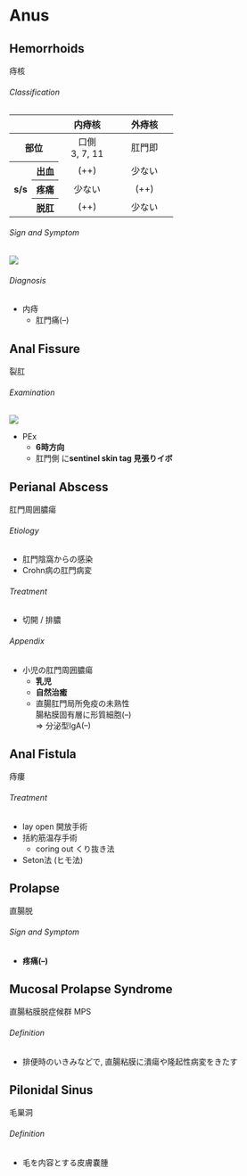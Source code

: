 <!--
Filename: 	Anus.md
Project: 	/Users/shume/Developer/mnemosyne/docs/MMB/docs/a_GE
Author: 	shumez <https://github.com/shumez>
Created: 	2019-04-03 17:16:4
Modified: 	2019-09-01 16:32:13
-----
Copyright (c) 2019 shumez
-->

# Anus

## Hemorrhoids

痔核

<!-- <h6 id='hemorrhoids-def'>Definition</h6> -->
<!-- <h6 id='hemorrhoids-eti'>Etiology</h6> -->
<!-- <h6 id='hemorrhoids-epi'>Epidemiology</h6> -->
<h6 id='hemorrhoids-cls'>Classification</h6>

<table class="table table-condensed">
	<thead>
		<tr>
			<th colspan="2" width="30%"></th>
			<th width="35%">内痔核</th>
			<th width="35%">外痔核</th>
		</tr>
	</thead>
	<tbody>
		<tr>
			<th colspan="2">部位</th>
			<td align="center">口側<br>
				3, 7, 11</td>
			<td align="center">肛門即</td>
		</tr>
		<tr>
			<th rowspan="3">s/s</th>
			<th>出血</th>
			<td align="center">(++)</td>
			<td align="center">少ない</td>
		</tr>
		<tr>
			<th>疼痛</th>
			<td align="center">少ない</td>
			<td align="center">(++)</td>
		</tr>
		<tr>
			<th>脱肛</th>
			<td align="center">(++)</td>
			<td align="center">少ない</td>
		</tr>
	</tbody>
</table>

<h6 id='hemorrhoids-sx'>Sign and Symptom</h6>

![](https://qb.medilink-study.com/images/90D008_bas_a_010.jpg)

<!-- <h6 id='hemorrhoids-cmp'>Complication</h6> -->
<!-- <h6 id='hemorrhoids-ex'>Examination</h6> -->
<h6 id='hemorrhoids-dx'>Diagnosis</h6>

- 内痔
	- 肛門痛(–)

<!-- <h6 id='hemorrhoids-tx'>Treatment</h6> -->
<!-- <h6 id='hemorrhoids-prg'>Prognosis</h6> -->
<!-- <h6 id='hemorrhoids-app'>Appendix</h6> -->


## Anal Fissure

裂肛

<!-- <h6 id='anal_fissure-def'>Definition</h6> -->
<!-- <h6 id='anal_fissure-eti'>Etiology</h6> -->
<!-- <h6 id='anal_fissure-epi'>Epidemiology</h6> -->
<!-- <h6 id='anal_fissure-cls'>Classification</h6> -->
<!-- <h6 id='anal_fissure-sx'>Sign and Symptom</h6> -->

<!-- <h6 id='anal_fissure-cmp'>Complication</h6> -->
<h6 id='anal_fissure-ex'>Examination</h6>

![](https://www.surgery.ae/wp-content/uploads/2018/04/p17.png)

- PEx
	- **6時方向**
	- 肛門側 に**sentinel skin tag 見張りイボ**

<!-- <h6 id='anal_fissure-dx'>Diagnosis</h6> -->
<!-- <h6 id='anal_fissure-tx'>Treatment</h6> -->
<!-- <h6 id='anal_fissure-prg'>Prognosis</h6> -->
<!-- <h6 id='anal_fissure-app'>Appendix</h6> -->


## Perianal Abscess

肛門周囲膿瘍 

<!-- <h6 id='perianal_abscess-def'>Definition</h6> -->
<h6 id='perianal_abscess-eti'>Etiology</h6>

- 肛門陰窩からの感染
- Crohn病の肛門病変

<!-- <h6 id='perianal_abscess-epi'>Epidemiology</h6> -->
<!-- <h6 id='perianal_abscess-cls'>Classification</h6> -->
<!-- <h6 id='perianal_abscess-sx'>Sign and Symptom</h6> -->
<!-- <h6 id='perianal_abscess-cmp'>Complication</h6> -->
<!-- <h6 id='perianal_abscess-ex'>Examination</h6> -->
<!-- <h6 id='perianal_abscess-dx'>Diagnosis</h6> -->
<h6 id='perianal_abscess-tx'>Treatment</h6>

- 切開 / 排膿

<!-- <h6 id='perianal_abscess-prg'>Prognosis</h6> -->
<h6 id='perianal_abscess-app'>Appendix</h6>

- 小児の肛門周囲膿瘍
	- **乳児**
	- **自然治癒**
	- 直腸肛門局所免疫の未熟性  
		腸粘膜固有層に形質細胞(–)  
		⇒ 分泌型IgA(–)


## Anal Fistula

痔瘻

<!-- <h6 id='anal_fistula-def'>Definition</h6> -->
<!-- <h6 id='anal_fistula-eti'>Etiology</h6> -->
<!-- <h6 id='anal_fistula-epi'>Epidemiology</h6> -->
<!-- <h6 id='anal_fistula-cls'>Classification</h6> -->
<!-- <h6 id='anal_fistula-sx'>Sign and Symptom</h6> -->
<!-- <h6 id='anal_fistula-cmp'>Complication</h6> -->
<!-- <h6 id='anal_fistula-ex'>Examination</h6> -->
<!-- <h6 id='anal_fistula-dx'>Diagnosis</h6> -->
<h6 id='anal_fistula-tx'>Treatment</h6>

- lay open 開放手術
- 括約筋温存手術
	- coring out くり抜き法
- Seton法 (ヒモ法)

<!-- <h6 id='anal_fistula-prg'>Prognosis</h6> -->
<!-- <h6 id='anal_fistula-app'>Appendix</h6> -->


## Prolapse

直腸脱

<!-- <h6 id='prolapse-def'>Definition</h6> -->
<!-- <h6 id='prolapse-eti'>Etiology</h6> -->
<!-- <h6 id='prolapse-epi'>Epidemiology</h6> -->
<!-- <h6 id='prolapse-cls'>Classification</h6> -->
<h6 id='prolapse-sx'>Sign and Symptom</h6>

- **疼痛(–)**

<!-- <h6 id='prolapse-cmp'>Complication</h6> -->
<!-- <h6 id='prolapse-ex'>Examination</h6> -->
<!-- <h6 id='prolapse-dx'>Diagnosis</h6> -->
<!-- <h6 id='prolapse-tx'>Treatment</h6> -->
<!-- <h6 id='prolapse-prg'>Prognosis</h6> -->
<!-- <h6 id='prolapse-app'>Appendix</h6> -->


## Mucosal Prolapse Syndrome

直腸粘膜脱症候群 MPS

<h6 id='mucosal_prolapse_syndrome-def'>Definition</h6>

- 排便時のいきみなどで, 直腸粘膜に潰瘍や隆起性病変をきたす

<!-- <h6 id='mucosal_prolapse_syndrome-eti'>Etiology</h6> -->
<!-- <h6 id='mucosal_prolapse_syndrome-epi'>Epidemiology</h6> -->
<!-- <h6 id='mucosal_prolapse_syndrome-cls'>Classification</h6> -->
<!-- <h6 id='mucosal_prolapse_syndrome-sx'>Sign and Symptom</h6> -->
<!-- <h6 id='mucosal_prolapse_syndrome-cmp'>Complication</h6> -->
<!-- <h6 id='mucosal_prolapse_syndrome-ex'>Examination</h6> -->
<!-- <h6 id='mucosal_prolapse_syndrome-dx'>Diagnosis</h6> -->
<!-- <h6 id='mucosal_prolapse_syndrome-tx'>Treatment</h6> -->
<!-- <h6 id='mucosal_prolapse_syndrome-prg'>Prognosis</h6> -->
<!-- <h6 id='mucosal_prolapse_syndrome-app'>Appendix</h6> -->


## Pilonidal Sinus

毛巣洞

<h6 id='pilonidal_sinus-def'>Definition</h6>

- 毛を内容とする皮膚嚢腫

<!-- <h6 id='pilonidal_sinus-eti'>Etiology</h6> -->
<!-- <h6 id='pilonidal_sinus-epi'>Epidemiology</h6> -->
<!-- <h6 id='pilonidal_sinus-cls'>Classification</h6> -->
<!-- <h6 id='pilonidal_sinus-sx'>Sign and Symptom</h6> -->
<!-- <h6 id='pilonidal_sinus-cmp'>Complication</h6> -->
<!-- <h6 id='pilonidal_sinus-ex'>Examination</h6> -->
<!-- <h6 id='pilonidal_sinus-dx'>Diagnosis</h6> -->
<!-- <h6 id='pilonidal_sinus-tx'>Treatment</h6> -->
<!-- <h6 id='pilonidal_sinus-prg'>Prognosis</h6> -->
<!-- <h6 id='pilonidal_sinus-app'>Appendix</h6> -->

##

<!-- ## -->
<!-- <h6 id='-def'>Definition</h6> -->
<!-- <h6 id='-eti'>Etiology</h6> -->
<!-- <h6 id='-epi'>Epidemiology</h6> -->
<!-- <h6 id='-cls'>Classification</h6> -->
<!-- <h6 id='-sx'>Sign and Symptom</h6> -->
<!-- <h6 id='-cmp'>Complication</h6> -->
<!-- <h6 id='-ex'>Examination</h6> -->
<!-- <h6 id='-dx'>Diagnosis</h6> -->
<!-- <h6 id='-tx'>Treatment</h6> -->
<!-- <h6 id='-prg'>Prognosis</h6> -->
<!-- <h6 id='-app'>Appendix</h6> -->

<!-- <style type="text/css">
	img{width: 50%; float: right;}
</style> -->
